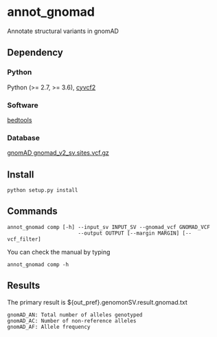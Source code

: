 # annot_gnomad
Annotate structural variants in gnomAD

## Dependency

### Python
Python (>= 2.7, >= 3.6), [cyvcf2](https://github.com/brentp/cyvcf2)

### Software
[bedtools](http://bedtools.readthedocs.org/en/latest/)

### Database
[gnomAD gnomad_v2_sv.sites.vcf.gz](https://gnomad.broadinstitute.org/downloads)

## Install

```
python setup.py install
```

## Commands

```
annot_gnomad comp [-h] --input_sv INPUT_SV --gnomad_vcf GNOMAD_VCF
                       --output OUTPUT [--margin MARGIN] [--vcf_filter]
```

You can check the manual by typing
```
annot_gnomad comp -h
```

## Results

The primary result is ${out_pref}.genomonSV.result.gnomad.txt

    gnomAD_AN: Total number of alleles genotyped
    gnomAD_AC: Number of non-reference alleles
    gnomAD_AF: Allele frequency
